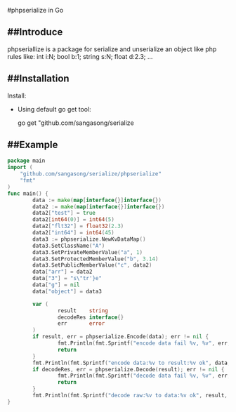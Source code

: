 #phpserialize in Go



##Introduce
------------
phpseriallize is a package for serialize and unserialize an object like php
rules like:
	int  	i:N;
	bool  	b:1;
	string 	s:N;
	float  	d:2.3;
	...
	
##Installation
------------

Install:

- Using default go get tool:

    go get "github.com/sangasong/serialize
    
##Example
------------
```Go
package main
import (
    "github.com/sangasong/serialize/phpserialize"
    "fmt"
)
func main() {
        data := make(map[interface{}]interface{})
        data2 := make(map[interface{}]interface{})
        data2["test"] = true
        data2[int64(0)] = int64(5)
        data2["flt32"] = float32(2.3)
        data2["int64"] = int64(45)
        data3 := phpserialize.NewKvDataMap()
        data3.SetClassName("A")
        data3.SetPrivateMemberValue("a", 1)
        data3.SetProtectedMemberValue("b", 3.14)
        data3.SetPublicMemberValue("c", data2)
        data["arr"] = data2
        data["3"] = "s\"tr'}e"
        data["g"] = nil
        data["object"] = data3

        var (
                result    string
                decodeRes interface{}
                err       error
        )
        if result, err = phpserialize.Encode(data); err != nil {
                fmt.Println(fmt.Sprintf("encode data fail %v, %v", err, data))
                return
        }
        fmt.Println(fmt.Sprintf("encode data:%v to result:%v ok", data, result))
        if decodeRes, err = phpserialize.Decode(result); err != nil {
                fmt.Println(fmt.Sprintf("decode data fail %v, %v", err, result))
                return
        }
        fmt.Println(fmt.Sprintf("decode raw:%v to data:%v ok", result, decodeRes))
}

```

